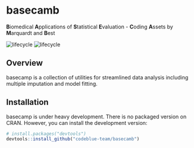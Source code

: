 
<!-- README.md is generated from README.Rmd. Please edit that file -->

# basecamb

**B**iomedical **A**pplications of **S**tatistical **E**valuation -
**C**oding **A**ssets by **M**arquardt and **B**est

![lifecycle](https://img.shields.io/badge/license-GPL_3-blue.svg)
![lifecycle](https://img.shields.io/badge/lifecycle-heavy_development-red.svg)

## Overview

basecamp is a collection of utilities for streamlined data analysis
including multiple imputation and model fitting.

## Installation

basecamp is under heavy development. There is no packaged version on
CRAN. However, you can install the development version:

``` r
# install.packages("devtools")
devtools::install_github("codeblue-team/basecamb")
```
